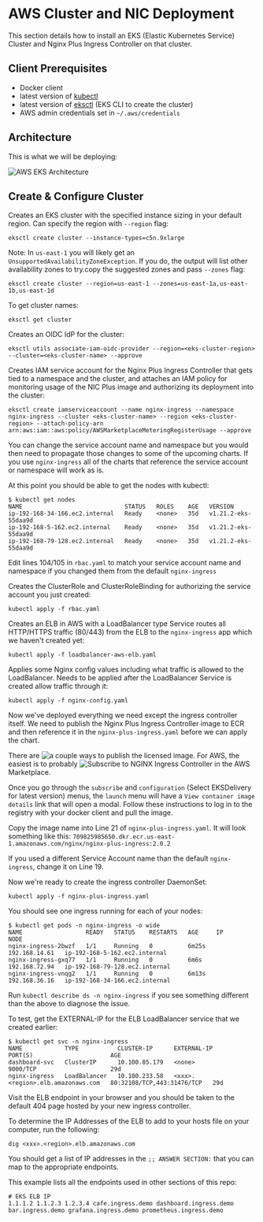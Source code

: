 # AWS Cluster and NIC Deployment
This section details how to install an EKS (Elastic Kubernetes Service) Cluster and Nginx Plus Ingress Controller on that cluster.

## Client Prerequisites
* Docker client
* latest version of [kubectl](https://kubernetes.io/docs/tasks/tools/)
* latest version of [eksctl](https://docs.aws.amazon.com/eks/latest/userguide/eksctl.html) (EKS CLI to create the cluster)
* AWS admin credentials set in `~/.aws/credentials`

## Architecture
This is what we will be deploying:

![AWS EKS Architecture](https://www.nginx.com/wp-content/uploads/2021/08/NIC-on-EKS-how-tested_topology.svg)

## Create & Configure Cluster
Creates an EKS cluster with the specified instance sizing in your default region. Can specify the region with `--region` flag:

`eksctl create cluster --instance-types=c5n.9xlarge`

Note: In `us-east-1` you will likely get an `UnsupportedAvailabilityZoneException`. If you do, the output will list other availability zones to try.copy the suggested zones and pass `--zones` flag: 

`eksctl create cluster --region=us-east-1 --zones=us-east-1a,us-east-1b,us-east-1d`

To get cluster names:

`eksctl get cluster`

Creates an OIDC IdP for the cluster:

`eksctl utils associate-iam-oidc-provider --region=<eks-cluster-region> --cluster=<eks-cluster-name> --approve`

Creates IAM service account for the Nginx Plus Ingress Controller that gets tied to a namespace and the cluster, and attaches an IAM policy for monitoring usage of the NIC Plus image and authorizing its deployment into the cluster:

`eksctl create iamserviceaccount --name nginx-ingress --namespace nginx-ingress --cluster <eks-cluster-name> --region <eks-cluster-region> --attach-policy-arn arn:aws:iam::aws:policy/AWSMarketplaceMeteringRegisterUsage --approve`

You can change the service account name and namespace but you would then need to propagate those changes to some of the upcoming charts.  If you use `nginx-ingress` all of the charts that reference the service account or namespace will work as is.

At this point you should be able to get the nodes with kubectl:
```
$ kubectl get nodes
NAME                             STATUS   ROLES    AGE   VERSION
ip-192-168-34-166.ec2.internal   Ready    <none>   35d   v1.21.2-eks-55daa9d
ip-192-168-5-162.ec2.internal    Ready    <none>   35d   v1.21.2-eks-55daa9d
ip-192-168-79-128.ec2.internal   Ready    <none>   35d   v1.21.2-eks-55daa9d
```

Edit lines 104/105 in `rbac.yaml` to match your service account name and namespace if you changed them from the default `nginx-ingress`

Creates the ClusterRole and ClusterRoleBinding for authorizing the service account you just created:

`kubectl apply -f rbac.yaml`

Creates an ELB in AWS with a LoadBalancer type Service routes all HTTP/HTTPS traffic (80/443) from the ELB to the `nginx-ingress` app which we haven't created yet:

`kubectl apply -f loadbalancer-aws-elb.yaml`

Applies some Nginx config values including what traffic is allowed to the LoadBalancer.  Needs to be applied after the LoadBalancer Service is created allow traffic through it:

`kubectl apply -f nginx-config.yaml`

Now we've deployed everything we need except the ingress controller itself.  We need to publish the Nginx Plus Ingress Controller image to ECR and then reference it in the `nginx-plus-ingress.yaml` before we can apply the chart.

There are ![a couple ways](https://docs.nginx.com/nginx-ingress-controller/installation/using-the-jwt-token-docker-secret/) to publish the licensed image.  For AWS, the easiest is to probably ![Subscribe to NGINX Ingress Controller](https://aws.amazon.com/marketplace/pp/prodview-fx3faxl7zqeau?qid=1626138210561&sr=0-2&ref_=srh_res_product_title) in the AWS Marketplace.

Once you go through the `subscribe` and `configuration` (Select EKSDelivery for latest version) menus, the `launch` menu will have a `View container image details` link that will open a modal.  Follow these instructions to log in to the registry with your docker client and pull the image.

Copy the image name into Line 21 of `nginx-plus-ingress.yaml`.  It will look something like this: `709825985650.dkr.ecr.us-east-1.amazonaws.com/nginx/nginx-plus-ingress:2.0.2`

If you used a different Service Account name than the default `nginx-ingress`, change it on Line 19.

Now we're ready to create the ingress controller DaemonSet:

`kubectl apply -f nginx-plus-ingress.yaml`

You should see one ingress running for each of your nodes:

```
$ kubectl get pods -n nginx-ingress -o wide
NAME                  READY   STATUS    RESTARTS   AGE     IP              NODE
nginx-ingress-2bwzf   1/1     Running   0          6m25s   192.168.14.61   ip-192-168-5-162.ec2.internal 
nginx-ingress-gxq77   1/1     Running   0          6m6s    192.168.72.94   ip-192-168-79-128.ec2.internal
nginx-ingress-vnqg2   1/1     Running   0          6m13s   192.168.36.16   ip-192-168-34-166.ec2.internal
```

Run `kubectl describe ds -n nginx-ingress` if you see something different than the above to diagnose the issue.

To test, get the EXTERNAL-IP for the ELB LoadBalancer service that we created earlier:

```
$ kubectl get svc -n nginx-ingress
NAME            TYPE           CLUSTER-IP      EXTERNAL-IP                         PORT(S)                      AGE
dashboard-svc   ClusterIP      10.100.85.179   <none>                              9000/TCP                     29d
nginx-ingress   LoadBalancer   10.100.233.58   <xxx>.<region>.elb.amazonaws.com   80:32108/TCP,443:31476/TCP   29d
```

Visit the ELB endpoint in your browser and you should be taken to the default 404 page hosted by your new ingress controller.

To determine the IP Addresses of the ELB to add to your hosts file on your computer, run the following:

`dig <xxx>.<region>.elb.amazonaws.com`

You should get a list of IP addresses in the `;; ANSWER SECTION:` that you can map to the appropriate endpoints.

This example lists all the endpoints used in other sections of this repo:

```
# EKS ELB IP
1.1.1.2 1.1.2.3 1.2.3.4 cafe.ingress.demo dashboard.ingress.demo bar.ingress.demo grafana.ingress.demo prometheus.ingress.demo
```
